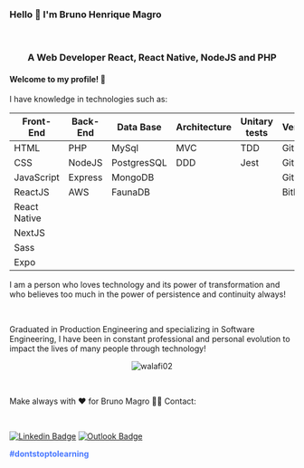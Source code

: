 ### Hello 👋 I'm Bruno Henrique Magro

<br>

<h3 align="center">A Web Developer React, React Native, NodeJS and PHP</h3>

#### Welcome to my profile! 🚀

<p>I have knowledge in technologies such as:</p>

<div align="center">
  
**Front-End** | **Back-End** | **Data Base** | **Architecture** | **Unitary tests** | **Versioning**
------------ | ------------- | ------------- | ------------- | ------------- | -------------
HTML | PHP | MySql | MVC | TDD | Git
CSS | NodeJS | PostgresSQL | DDD | Jest | GitHub
JavaScript | Express | MongoDB | | | GitLab
ReactJS | AWS | FaunaDB | | | Bitbucket
React Native |
NextJS |
Sass |
Expo |

</div>
<p>I am a person who loves technology and its power of transformation and who believes too much in the power of persistence and continuity always!</p>

<br>

<p>Graduated in Production Engineering and specializing in Software Engineering, I have been in constant professional and personal evolution to impact the lives of many people through technology!</p>

<p align="center">
  <img src="https://github-readme-stats.vercel.app/api?username=brunohmagro&show_icons=true" alt="walafi02" />
</p>

<br>

Make always with ❤️ for Bruno Magro 👋🏽 Contact:

<br>

[![Linkedin Badge](https://img.shields.io/badge/-Bruno%20Magro-000657?style=flat-square&logo=Linkedin&logoColor=white&link=https://www.linkedin.com/in/brunohmagro/)](https://www.linkedin.com/in/brunohmagro/) 
[![Outlook Badge](https://img.shields.io/badge/-brunohmagro@hotmail.com-000657?style=flat-square&logo=microsoft-outlook&logoColor=white&link=mailto:brunohmagro@hotmail.com)](mailto:brunohmagro@hotmail.com)

<p style="color: #4978FF;"><b>#dontstoptolearning</b></p>
